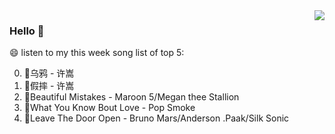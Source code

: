 <img align="right"  src="https://github-readme-stats.vercel.app/api/top-langs/?username=kvnZero" />

### Hello 👋

😄 listen to my this week song list of top 5:

0. 🌈乌鸦 - 许嵩
1. 🌈假摔 - 许嵩
2. 🌈Beautiful Mistakes - Maroon 5/Megan thee Stallion
3. 🌈What You Know Bout Love - Pop Smoke
4. 🌈Leave The Door Open - Bruno Mars/Anderson .Paak/Silk Sonic

